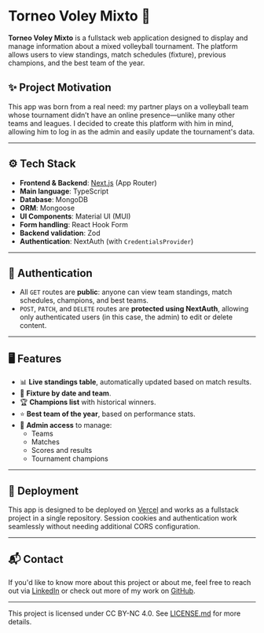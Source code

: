 # Torneo Voley Mixto 🏐

**Torneo Voley Mixto** is a fullstack web application designed to display and manage information about a mixed volleyball tournament. The platform allows users to view standings, match schedules (fixture), previous champions, and the best team of the year.

## ✨ Project Motivation

This app was born from a real need: my partner plays on a volleyball team whose tournament didn’t have an online presence—unlike many other teams and leagues. I decided to create this platform with him in mind, allowing him to log in as the admin and easily update the tournament's data.

---

## ⚙️ Tech Stack

- **Frontend & Backend**: [Next.js](https://nextjs.org/) (App Router)
- **Main language**: TypeScript
- **Database**: MongoDB
- **ORM**: Mongoose
- **UI Components**: Material UI (MUI)
- **Form handling**: React Hook Form
- **Backend validation**: Zod
- **Authentication**: NextAuth (with `CredentialsProvider`)

---

## 🔐 Authentication

- All `GET` routes are **public**: anyone can view team standings, match schedules, champions, and best teams.
- `POST`, `PATCH`, and `DELETE` routes are **protected using NextAuth**, allowing only authenticated users (in this case, the admin) to edit or delete content.

---

## 🖥️ Features

- 📊 **Live standings table**, automatically updated based on match results.
- 📅 **Fixture by date and team**.
- 🏆 **Champions list** with historical winners.
- ⭐ **Best team of the year**, based on performance stats.
- 🔐 **Admin access** to manage:
  - Teams
  - Matches
  - Scores and results
  - Tournament champions

---

## 🚀 Deployment

This app is designed to be deployed on [Vercel](https://vercel.com/) and works as a fullstack project in a single repository. Session cookies and authentication work seamlessly without needing additional CORS configuration.

---


## 📬 Contact

If you'd like to know more about this project or about me, feel free to reach out via [LinkedIn](https://www.linkedin.com/in/paula-carolina-serrano) or check out more of my work on [GitHub](https://github.com/CaroSerrano).

---

This project is licensed under CC BY-NC 4.0. See [LICENSE.md](./LICENSE.md) for more details.
